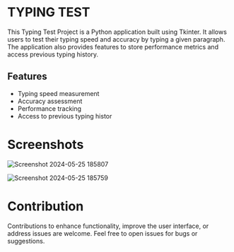 TYPING TEST
============

This Typing Test Project is a Python application built using Tkinter. It allows users to test their typing speed and accuracy by typing a given paragraph. The application also provides features to store performance metrics and access previous typing history.

## Features

- Typing speed measurement
- Accuracy assessment
- Performance tracking
- Access to previous typing histor


Screenshots
============

![Screenshot 2024-05-25 185807](https://github.com/Rushikesh-264/Typing_Speed_Test/assets/150276077/df8f98bc-aa8f-47e5-8b26-c4fef030901d)


![Screenshot 2024-05-25 185759](https://github.com/Rushikesh-264/Typing_Speed_Test/assets/150276077/06af9df9-6e01-4a30-a996-51b657f6041a)




Contribution
=============

Contributions to enhance functionality, improve the user interface, or address issues are welcome. Feel free to open issues for bugs or suggestions.

